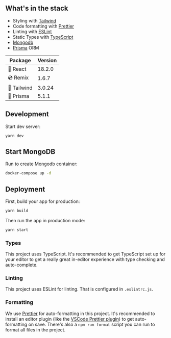 ## What's in the stack

- Styling with [Tailwind](https://tailwindcss.com/)
- Code formatting with [Prettier](https://prettier.io)
- Linting with [ESLint](https://eslint.org)
- Static Types with [TypeScript](https://typescriptlang.org)
- [Mongodb](https://www.mongodb.com/)
- [Prisma](https://www.prisma.io/) ORM

| Package     | Version |
|-------------|---------|
| 🚀 React    | 18.2.0  |
| 💿 Remix    | 1.6.7   |
| 💨 Tailwind | 3.0.24  |
| 🚀 Prisma   | 5.1.1   |


## Development
      
Start dev server:

```sh
yarn dev
```

## Start MongoDB

Run to create Mongodb container:

```sh
docker-compose up -d
```

## Deployment

First, build your app for production:

```sh
yarn build
```

Then run the app in production mode:

```sh
yarn start
```

### Types

This project uses TypeScript. It's recommended to get TypeScript set up for your editor to get a really great in-editor experience with type checking and auto-complete.

### Linting

This project uses ESLint for linting. That is configured in `.eslintrc.js`.

### Formatting

We use [Prettier](https://prettier.io/) for auto-formatting in this project. It's recommended to install an editor plugin (like the [VSCode Prettier plugin](https://marketplace.visualstudio.com/items?itemName=esbenp.prettier-vscode)) to get auto-formatting on save. There's also a `npm run format` script you can run to format all files in the project.
